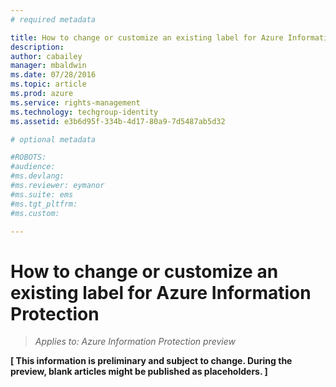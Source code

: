 ```yaml
---
# required metadata

title: How to change or customize an existing label for Azure Information Protection | Azure Rights Management
description:
author: cabailey
manager: mbaldwin
ms.date: 07/28/2016
ms.topic: article
ms.prod: azure
ms.service: rights-management
ms.technology: techgroup-identity
ms.assetid: e3b6d95f-334b-4d17-80a9-7d5487ab5d32

# optional metadata

#ROBOTS:
#audience:
#ms.devlang:
#ms.reviewer: eymanor
#ms.suite: ems
#ms.tgt_pltfrm:
#ms.custom:

---
```


# How to change or customize an existing label for Azure Information Protection

>*Applies to: Azure Information Protection preview*

**[ This information is preliminary and subject to change. During the preview, blank articles might be published as placeholders. ]**
